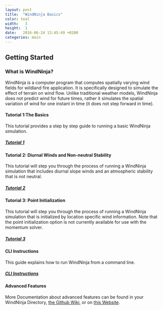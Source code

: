 ```yaml
---
layout: post
title:  "WindNinja Basics"
color: teal
width:   3
height:  1
date:   2016-06-24 13:45:49 +0200
categories: main
---
```


## Getting Started

### What is WindNinja?

WindNinja is a computer program that computes spatially varying wind fields for
wildland fire application. It is specifically designed to simulate the effect of terrain on wind flow. Unlike traditional weather models, WindNinja does not predict wind for future times, rather it simulates the spatial variation of wind for one instant in time (it does not step forward in time).


#### Tutorial 1:The Basics

This tutorial provides a step by step guide to running a basic WindNinja simulation.


##### [Tutorial 1](http://firelab.github.io/windninja/pdf/WindNinja_tutorial1.pdf)

#### Tutorial 2: Diurnal Winds and Non-neutral Stability

This tutorial will step you through the process of running a WindNinja simulation that includes diurnal slope winds and an atmospheric stability that is not neutral.

##### [Tutorial 2](http://firelab.github.io/windninja/pdf/WindNinja_tutorial2.pdf)

#### Tutorial 3: Point Initialization

This tutorial will step you through the process of running a WindNinja simulation that is initialized by location specific wind information.  Note that the point initialization option is not currently available for use with the momentum solver.

##### [Tutorial 3](http://firelab.github.io/windninja/pdf/WindNinja_tutorial3.pdf)


#### CLI Instructions

This guide explains how to run WindNinja from a command line.

##### [CLI Instructions](http://firelab.github.io/windninja/pdf/CLI_instructions.pdf)


#### Advanced Features

More Documentation about advanced features can be found in your WindNinja Directory, [the Github Wiki](https://github.com/firelab/windninja/wiki), or on [this Website](http://firelab.github.io/windninja/).










